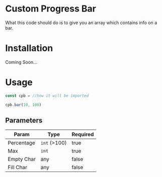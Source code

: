 # Custom Progress Bar

What this code should do is to give you an array which contains info on a bar.

# Installation

Coming Soon...

# Usage

```js
const cpb = //how it will be imported

cpb.bar(10, 100)
```

## Parameters

|    Param   |    Type    | Required |
|------------|------------|----------|
| Percentage |`int` (>100)| true     |
| Max        |`int`       | true     |
| Empty Char | any        | false    |
| Fill  Char | any        | false    |

